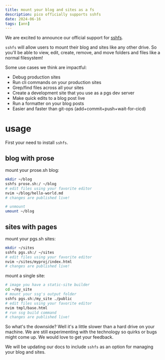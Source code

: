 ```yaml
---
title: mount your blog and sites as a fs
description: pico officially supports sshfs
date: 2024-06-16
tags: [ann]
---
```


We are excited to announce our official support for
[sshfs](https://github.com/libfuse/sshfs).

`sshfs` will allow users to mount their blog and sites like any other drive. So
you'll be able to view, edit, create, remove, and move folders and files like a
normal filesystem!

Some use cases we think are impactful:

- Debug production sites
- Run cli commands on your production sites
- Grep/find files across all your sites
- Create a development site that you use as a pgs dev server
- Make quick edits to a blog post live
- Run a formatter on your blog posts
- Easier and faster than git-ops (add+commit+push+wait-for-cicd)

# usage

First your need to install `sshfs`.

## blog with prose

mount your prose.sh blog:

```bash
mkdir ~/blog
sshfs prose.sh:/ ~/blog
# edit files using your favorite editor
nvim ~/blog/hello-world.md
# changes are published live!

# unmount
umount ~/blog
```

## sites with pages

mount your pgs.sh sites:

```bash
mkdir ~/sites
sshfs pgs.sh:/ ~/sites
# edit files using your favorite editor
nvim ~/sites/myproj/index.html
# changes are published live!
```

mount a single site:

```bash
# image you have a static-site builder
cd ~/my_site
# mount your ssg's output folder
sshfs pgs.sh:/my_site ./public
# edit files using your favorite editor
nvim tmpl/base.html
# run ssg build command
# changes are published live!
```

So what's the downside? Well it's a little slower than a hard drive on your
machine. We are still experimenting with the technology so quirks or bugs might
come up. We would love to get your feedback.

We will be updating our docs to include `sshfs` as an option for managing your
blog and sites.
